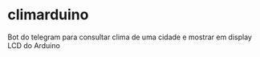 # climarduino
Bot do telegram para consultar clima de uma cidade e mostrar em display LCD do Arduino

